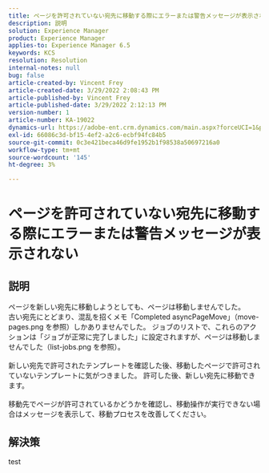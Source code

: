 ```yaml
---
title: ページを許可されていない宛先に移動する際にエラーまたは警告メッセージが表示されない
description: 説明
solution: Experience Manager
product: Experience Manager
applies-to: Experience Manager 6.5
keywords: KCS
resolution: Resolution
internal-notes: null
bug: false
article-created-by: Vincent Frey
article-created-date: 3/29/2022 2:08:43 PM
article-published-by: Vincent Frey
article-published-date: 3/29/2022 2:12:13 PM
version-number: 1
article-number: KA-19022
dynamics-url: https://adobe-ent.crm.dynamics.com/main.aspx?forceUCI=1&pagetype=entityrecord&etn=knowledgearticle&id=cb6c75bb-69af-ec11-9840-0022480bd820
exl-id: 66086c3d-bf15-4ef2-a2c6-ecbf94fc84b5
source-git-commit: 0c3e421beca46d9fe1952b1f98538a50697216a0
workflow-type: tm+mt
source-wordcount: '145'
ht-degree: 3%

---
```


# ページを許可されていない宛先に移動する際にエラーまたは警告メッセージが表示されない

## 説明

ページを新しい宛先に移動しようとしても、ページは移動しませんでした。<br>古い宛先にとどまり、混乱を招くメモ「Completed asyncPageMove」（move-pages.png を参照）しかありませんでした。 ジョブのリストで、これらのアクションは「ジョブが正常に完了しました」に設定されますが、ページは移動しませんでした（list-jobs.png を参照）。<br><br>新しい宛先で許可されたテンプレートを確認した後、移動したページで許可されていないテンプレートに気がつきました。 許可した後、新しい宛先に移動できます。<br><br>移動先でページが許可されているかどうかを確認し、移動操作が実行できない場合はメッセージを表示して、移動プロセスを改善してください。

## 解決策


test
